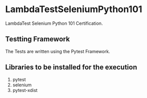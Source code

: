# LambdaTestSeleniumPython101
 LambdaTest Selenium Python 101 Certification.

## Testting Framework
The Tests are written using the Pytest Framework.

## Libraries to be installed for the execution
1. pytest
2. selenium
3. pytest-xdist
